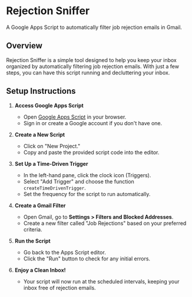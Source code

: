 # Rejection Sniffer

A Google Apps Script to automatically filter job rejection emails in Gmail.

## Overview

Rejection Sniffer is a simple tool designed to help you keep your inbox organized by automatically filtering job rejection emails. With just a few steps, you can have this script running and decluttering your inbox.

## Setup Instructions

1. **Access Google Apps Script**  
   - Open [Google Apps Script](https://script.google.com/) in your browser.
   - Sign in or create a Google account if you don't have one.

2. **Create a New Script**  
   - Click on "New Project."
   - Copy and paste the provided script code into the editor.

3. **Set Up a Time-Driven Trigger**  
   - In the left-hand pane, click the clock icon (Triggers).
   - Select "Add Trigger" and choose the function `createTimeDrivenTrigger`.
   - Set the frequency for the script to run automatically.

4. **Create a Gmail Filter**  
   - Open Gmail, go to **Settings > Filters and Blocked Addresses**.
   - Create a new filter called "Job Rejections" based on your preferred criteria.

5. **Run the Script**  
   - Go back to the Apps Script editor.
   - Click the "Run" button to check for any initial errors.

6. **Enjoy a Clean Inbox!**  
   - Your script will now run at the scheduled intervals, keeping your inbox free of rejection emails.
